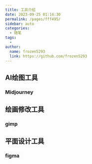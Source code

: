 ```yaml
---
title: 工具介绍
date: 2023-09-25 01:14:30
permalink: /pages/fff495/
sidebar: auto
categories:
  - 随笔
tags:
  - 
author: 
  name: frozen5293
  link: https://github.com/frozen5293
---
```



## AI绘图工具

### Midjourney

## 绘画修改工具

### gimp
 
## 平面设计工具

### figma